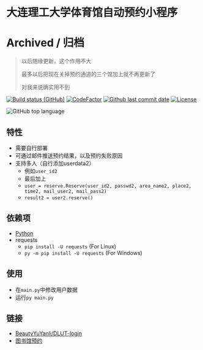 # 大连理工大学体育馆自动预约小程序

# Archived / 归档
> 以后随缘更新，这个作用不大
>
> 最多以后把现在关掉预约通道的三个馆加上就不再更新了
>
> 对我来说确实用不到

[![Build status (GitHub)](https://img.shields.io/github/workflow/status/qhy040404/DLUT-gym-auto-reservation/Compile-and-Test-CI/master?label=Compile&logo=github&cacheSeconds=600)](https://github.com/qhy040404/DLUT-gym-auto-reservation/actions)
[![CodeFactor](https://www.codefactor.io/repository/github/qhy040404/dlut-gym-auto-reservation/badge)](https://www.codefactor.io/repository/github/qhy040404/dlut-gym-auto-reservation)
[![Github last commit date](https://img.shields.io/github/last-commit/qhy040404/DLUT-gym-auto-reservation.svg?label=Updated&logo=github&cacheSeconds=600)](https://github.com/qhy040404/DLUT-gym-auto-reservation/commits)
[![License](https://img.shields.io/github/license/qhy040404/DLUT-gym-auto-reservation.svg?label=License&logo=github&cacheSeconds=2592000)](https://github.com/qhy040404/DLUT-gym-auto-reservation/blob/master/LICENSE)

![GitHub top language](https://img.shields.io/github/languages/top/qhy040404/DLUT-gym-auto-reservation)

## 特性
- 需要自行部署
- 可通过邮件推送预约结果，以及预约失败原因
- 支持多人（自行添加userdata2）
  - 例如```user_id2```
  - 最后加上
  - ```user = reserve.Reserve(user_id2, passwd2, area_name2, place2, time2, mail_user2, mail_pass2)```
  - ```result2 = user2.reserve()```

## 依赖项
- [Python](https://www.python.org/downloads/) 
- requests
  - ```pip install -U requests``` (For Linux)
  - ```py -m pip install -U requests``` (For Windows)

## 使用
- 在```main.py```中修改用户数据
- 运行```py main.py```

## 链接
- [BeautyYuYanli/DLUT-login](https://github.com/BeautyYuYanli/DLUT-login)
- [图书馆预约](https://github.com/qhy040404/DLUT-library-auto-reservation)
